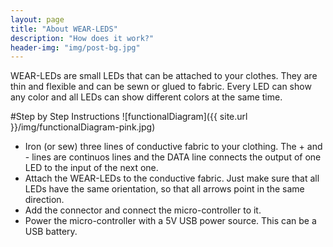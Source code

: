 ```yaml
---
layout: page
title: "About WEAR-LEDS"
description: "How does it work?"
header-img: "img/post-bg.jpg"
---
```

WEAR-LEDs are small LEDs that can be attached to your clothes. They are thin and flexible and can be sewn or glued to fabric. Every LED can show any color and all LEDs can show different colors at the same time.

#Step by Step Instructions
![functionalDiagram]({{ site.url }}/img/functionalDiagram-pink.jpg)

* Iron (or sew) three lines of conductive fabric to your clothing. The + and - lines are continuos lines and the DATA line connects the output of one LED to the input of the next one.
* Attach the WEAR-LEDs to the conductive fabric. Just make sure that all LEDs have the same orientation, so that all arrows point in the same direction.
* Add the connector and connect the micro-controller to it.
* Power the micro-controller with a 5V USB power source. This can be a USB battery.

